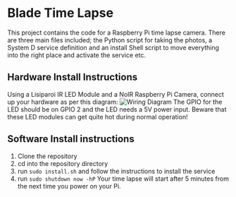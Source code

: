 # Blade Time Lapse
This project contains the code for a Raspberry Pi time lapse camera. There are three main files included; the Python script for taking the photos, a System D service definition and an install Shell script to move everything into the right place and activate the service etc.

## Hardware Install Instructions
Using a Lisiparoi IR LED Module and a NoIR Raspberry Pi Camera, connect up your hardware as per this diagram:
![Wiring Diagram](/docs/wiring.png)
The GPIO for the LED should be on GPIO 2 and the LED needs a 5V power input. Beware that these LED modules can get quite hot during normal operation!
## Software Install instructions
1. Clone the repository
2. cd into the repository directory
3. run ```sudo install.sh``` and follow the instructions to install the service
4. run ```sudo shutdown now -hP```
Your time lapse will start after 5 minutes from the next time you power on your Pi.
